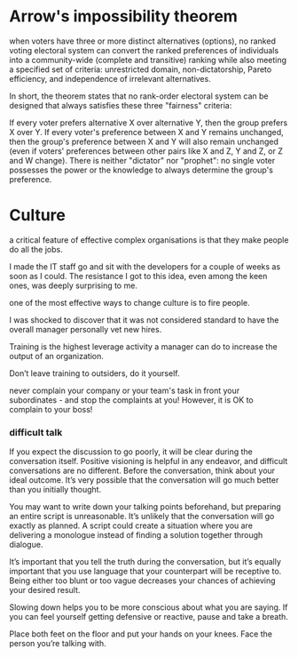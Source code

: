 # Arrow's impossibility theorem

when voters have three or more distinct alternatives (options), no ranked voting electoral system can convert the ranked preferences of individuals into a community-wide (complete and transitive) ranking while also meeting a specified set of criteria: unrestricted domain, non-dictatorship, Pareto efficiency, and independence of irrelevant alternatives.

In short, the theorem states that no rank-order electoral system can be designed that always satisfies these three "fairness" criteria:

If every voter prefers alternative X over alternative Y, then the group prefers X over Y.
If every voter's preference between X and Y remains unchanged, then the group's preference between X and Y will also remain unchanged (even if voters' preferences between other pairs like X and Z, Y and Z, or Z and W change).
There is neither "dictator" nor "prophet": no single voter possesses the power or the knowledge to always determine the group's preference.

# Culture

a critical feature of effective complex organisations is that they make people do all the jobs.

I made the IT staff go and sit with the developers for a couple of weeks as soon as I could. The resistance I got to this idea, even among the keen ones, was deeply surprising to me.

one of the most effective ways to change culture is to fire people.

I was shocked to discover that it was not considered standard to have the overall manager personally vet new hires.

Training is the highest leverage activity a manager can do to increase the output of an organization.

Don’t leave training to outsiders, do it yourself.

never complain your company or your team's task in front your subordinates - and stop the complaints at you! However, it is OK to complain to your boss! 

### difficult talk

If you expect the discussion to go poorly, it will be clear during the conversation itself. Positive visioning is helpful in any endeavor, and difficult conversations are no different. Before the conversation, think about your ideal outcome. It’s very possible that the conversation will go much better than you initially thought.

You may want to write down your talking points beforehand, but preparing an entire script is unreasonable. It’s unlikely that the conversation will go exactly as planned. A script could create a situation where you are delivering a monologue instead of finding a solution together through dialogue.

It’s important that you tell the truth during the conversation, but it’s equally important that you use language that your counterpart will be receptive to. Being either too blunt or too vague decreases your chances of achieving your desired result.

Slowing down helps you to be more conscious about what you are saying. If you can feel yourself getting defensive or reactive, pause and take a breath.

Place both feet on the floor and put your hands on your knees. Face the person you’re talking with.
